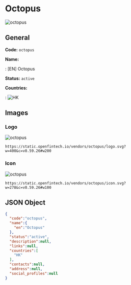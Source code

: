 
# Octopus 
![octopus](https://static.openfintech.io/vendors/octopus/logo.svg?w=400&c=v0.59.26#w200)  

## General 
 
**Code:** `octopus` 
 
**Name:** 
 
:	[EN] Octopus 
 
**Status:** `active` 
 
 
**Countries:** 
 
:	![HK](https://cdnjs.cloudflare.com/ajax/libs/flag-icon-css/3.3.0/flags/4x3/hk.svg#w24)  

## Images 

### Logo 
 
![octopus](https://static.openfintech.io/vendors/octopus/logo.svg?w=400&c=v0.59.26#w200)  

```
https://static.openfintech.io/vendors/octopus/logo.svg?w=400&c=v0.59.26#w200
```  

### Icon 
 
![octopus](https://static.openfintech.io/vendors/octopus/icon.svg?w=278&c=v0.59.26#w100)  

```
https://static.openfintech.io/vendors/octopus/icon.svg?w=278&c=v0.59.26#w100
```  

## JSON Object 

```json
{
  "code":"octopus",
  "name":{
    "en":"Octopus"
  },
  "status":"active",
  "description":null,
  "links":null,
  "countries":[
    "HK"
  ],
  "contacts":null,
  "address":null,
  "social_profiles":null
}
```  
